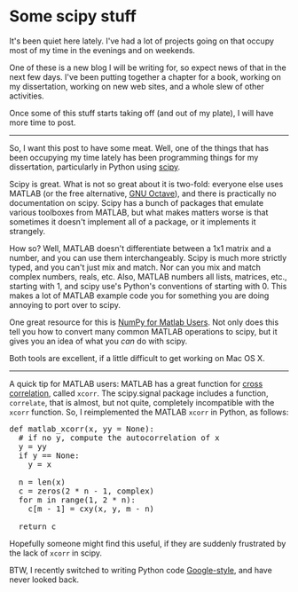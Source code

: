 Some scipy stuff
================
It's been quiet here lately.  I've had a lot of projects going on that occupy most of my time in the evenings and on weekends.

One of these is a new blog I will be writing for, so expect news of that in the next few days.  I've been putting together a chapter for a book, working on my dissertation, working on new web sites, and a whole slew of other activities.

Once some of this stuff starts taking off (and out of my plate), I will have more time to post.

<hr />

So, I want this post to have some meat.  Well, one of the things that has been occupying my time lately has been programming things for my dissertation, particularly in Python using <a href="http://www.scipy.org/">scipy</a>.

Scipy is great.  What is not so great about it is two-fold: everyone else uses MATLAB (or the free alternative, <a href="http://www.gnu.org/software/octave/">GNU Octave</a>), and there is practically no documentation on scipy.  Scipy has a bunch of packages that emulate various toolboxes from MATLAB, but what makes matters worse is that sometimes it doesn't implement all of a package, or it implements it strangely.

How so?  Well, MATLAB doesn't differentiate between a 1x1 matrix and a number, and you can use them interchangeably.  Scipy is much more strictly typed, and you can't just mix and match.  Nor can you mix and match complex numbers, reals, etc.  Also, MATLAB numbers all lists, matrices, etc., starting with 1, and scipy use's Python's conventions of starting with 0.  This makes a lot of MATLAB example code you for something you are doing annoying to port over to scipy.

One great resource for this is <a href="http://www.scipy.org/NumPy_for_Matlab_Users">NumPy for Matlab Users</a>.  Not only does this tell you how to convert many common MATLAB operations to scipy, but it gives you an idea of what you <em>can</em> do with scipy.

Both tools are excellent, if a little difficult to get working on Mac OS X.

<hr />

A quick tip for MATLAB users: MATLAB has a great function for <a href="http://en.wikipedia.org/wiki/Cross-correlation">cross correlation</a>, called <code>xcorr</code>.  The scipy.signal package includes a function, <code>correlate</code>, that is almost, but not quite, completely incompatible with the <code>xcorr</code> function.  So, I reimplemented the MATLAB <code>xcorr</code> in Python, as follows:

<pre name="code" class="python">
def matlab_xcorr(x, yy = None):
  # if no y, compute the autocorrelation of x
  y = yy
  if y == None:
    y = x
 
  n = len(x)
  c = zeros(2 * n - 1, complex)
  for m in range(1, 2 * n):
    c[m - 1] = cxy(x, y, m - n)
 
  return c
</pre>

Hopefully someone might find this useful, if they are suddenly frustrated by the lack of <code>xcorr</code> in scipy.

BTW, I recently switched to writing Python code <a href="http://panela.blog-city.com/python_at_google_greg_stein__sdforum.htm">Google-style</a>, and have never looked back.
